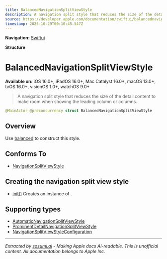 ```yaml
---
title: BalancedNavigationSplitViewStyle
description: A navigation split style that reduces the size of the detail content to make room when showing the leading column or columns.
source: https://developer.apple.com/documentation/swiftui/balancednavigationsplitviewstyle
timestamp: 2025-10-29T00:10:45.547Z
---
```


**Navigation:** [Swiftui](/documentation/swiftui)

**Structure**

# BalancedNavigationSplitViewStyle

**Available on:** iOS 16.0+, iPadOS 16.0+, Mac Catalyst 16.0+, macOS 13.0+, tvOS 16.0+, visionOS 1.0+, watchOS 9.0+

> A navigation split style that reduces the size of the detail content to make room when showing the leading column or columns.

```swift
@MainActor @preconcurrency struct BalancedNavigationSplitViewStyle
```

## Overview

Use [balanced](/documentation/swiftui/navigationsplitviewstyle/balanced) to construct this style.

## Conforms To

- [NavigationSplitViewStyle](/documentation/swiftui/navigationsplitviewstyle)

## Creating the navigation split view style

- [init()](/documentation/swiftui/balancednavigationsplitviewstyle/init()) Creates an instance of .

## Supporting types

- [AutomaticNavigationSplitViewStyle](/documentation/swiftui/automaticnavigationsplitviewstyle)
- [ProminentDetailNavigationSplitViewStyle](/documentation/swiftui/prominentdetailnavigationsplitviewstyle)
- [NavigationSplitViewStyleConfiguration](/documentation/swiftui/navigationsplitviewstyleconfiguration)

---

*Extracted by [sosumi.ai](https://sosumi.ai) - Making Apple docs AI-readable.*
*This is unofficial content. All documentation belongs to Apple Inc.*
